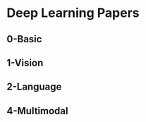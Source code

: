 # Deep Learning Papers


## 0-Basic
<!-- 
<details>
<summary>Normalizations</summary>
<div markdown="1">
- 
</div>
</details>

<details>
<summary>Generative Models</summary>
<div markdown="1">
- 
</div>
</details> -->

## 1-Vision
<!-- 
<details>
<summary>CNN</summary>
<div markdown="1">
- 
</div>
</details>

<details>
<summary>Transformers</summary>
<div markdown="1">
- 
</div>
</details>

<details>
<summary>Detection</summary>
<div markdown="1">
- 
</div>
</details>


<details>
<summary>GAN</summary>
<div markdown="1">
- 
</div>
</details>

<details>
<summary>Diffusion</summary>
<div markdown="1">
- 
</div>
</details> -->


## 2-Language

<!-- <details>
<summary>Transformers</summary>
<div markdown="1">
- 
</div>
</details> -->


## 4-Multimodal

<!-- <details>
<summary>Vision-Language</summary>
<div markdown="1">
- 
</div>
</details> -->